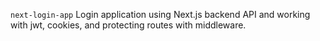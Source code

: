 `next-login-app`
Login application using Next.js backend API and working with jwt, cookies, and protecting routes with middleware.
